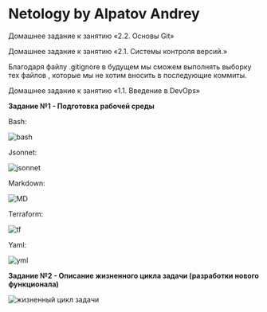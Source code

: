 # Netology by Alpatov Andrey

Домашнее задание к занятию «2.2. Основы Git»


Домашнее задание к занятию «2.1. Системы контроля версий.»

Благодаря файлу .gitignore в будущем мы сможем выполнять выборку тех файлов , которые мы не хотим вносить в последующие коммиты.


Домашнее задание к занятию «1.1. Введение в DevOps»

<b>Задание №1 - Подготовка рабочей среды</b>

Bash:

![bash](https://user-images.githubusercontent.com/106814458/172025282-9ed8af35-c8f1-43dc-b165-a62cf0fdae0a.jpg)

Jsonnet:

![jsonnet](https://user-images.githubusercontent.com/106814458/172025283-781edeb4-3e98-4dda-abf1-bf3cc9f0f400.jpg)

Markdown:

![MD](https://user-images.githubusercontent.com/106814458/172025285-92c12bf8-e778-4447-89e5-2349bd830ad2.jpg)

Terraform:

![tf](https://user-images.githubusercontent.com/106814458/172025286-2299c074-30da-4f3c-84b7-359f32e39bfd.jpg)

Yaml:

![yml](https://user-images.githubusercontent.com/106814458/172025287-9c9611d0-c7dc-4485-8644-8153248ac9ec.jpg)



<b>Задание №2 - Описание жизненного цикла задачи (разработки нового функционала)</b>



![жизненный цикл задачи](https://user-images.githubusercontent.com/106814458/172026968-c096db1b-10a2-4fe5-9afe-68ac2e6dab7d.jpg)

